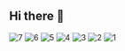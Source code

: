 ## Hi there 👋

<!--
**weiqi-suger/weiqi-suger** is a ✨ _special_ ✨ repository because its `README.md` (this file) appears on your GitHub profile.

Here are some ideas to get you started:

- 🔭 I’m currently working on ...
- 🌱 I’m currently learning ...
- 👯 I’m looking to collaborate on ...
- 🤔 I’m looking for help with ...
- 💬 Ask me about ...
- 📫 How to reach me: ...
- 😄 Pronouns: ...
- ⚡ Fun fact: ...
-->
![7](https://github.com/user-attachments/assets/4c496a91-3ddb-4988-a9c5-eda83eb3941d)
![6](https://github.com/user-attachments/assets/a8b0c7eb-5bf8-499d-b100-93043e13b4b1)
![5](https://github.com/user-attachments/assets/875870d3-a417-4e3b-92c6-e4beb3fc681e)
![4](https://github.com/user-attachments/assets/35f43d5f-845f-4265-ad41-5710d07e199f)
![3](https://github.com/user-attachments/assets/f3c8d7e7-6996-4513-9b19-79f5900a4478)
![2](https://github.com/user-attachments/assets/7621f379-83e2-4a3a-8508-b47e95bdd172)
![1](https://github.com/user-attachments/assets/bf957df2-587e-4531-bcf2-466fccde3e02)
